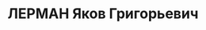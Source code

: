 ---
title: ЛЕРМАН Яков Григорьевич
description: '1900 р.н., м. Кам''янець-Подільський Хмельницької обл., прож. м. Вінниця,
  єврей, із торговців, освіта середня, заступник голови облплану, одруж., 1 дитина.

  Арешт. 15.09.1937 р. Звинувач. за ст. 54-7, 8, 11 КК УРСР. За вироком Верховного
  суду СРСР від 23.11.1937 р. розстріляний 24.11.1937 р.

  Реабіл. 06.03.1953 р.'
---